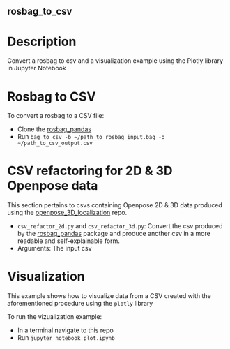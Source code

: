 ## rosbag_to_csv

# Description
Convert a rosbag to csv and a visualization example using the Plotly library in Jupyter Notebook

# Rosbag to CSV
To convert a rosbag to a CSV file:
- Clone the [rosbag_pandas](https://github.com/eurogroep/rosbag_pandas)
- Run `bag_to_csv -b ~/path_to_rosbag_input.bag -o ~/path_to_csv_output.csv`

# CSV refactoring for 2D & 3D Openpose data
This section pertains to csvs containing Openpose 2D & 3D data produced using the [openpose_3D_localization](https://github.com/Roboskel-Manipulation/openpose_3D_localization) repo. 
- `csv_refactor_2d.py` and `csv_refactor_3d.py`: Convert the csv produced by the [rosbag_pandas](https://github.com/eurogroep/rosbag_pandas) package and produce another csv in a more readable and self-explainable form.
- Arguments: The input csv 

# Visualization
This example shows how to visualize data from a CSV created with the aforementioned procedure using the `plotly` library

To run the vizualization example:
- In a terminal navigate to this repo
- Run `jupyter notebook plot.ipynb`
